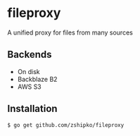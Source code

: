 # fileproxy

A unified proxy for files from many sources

## Backends

- On disk
- Backblaze B2
- AWS S3

## Installation

```shell
$ go get github.com/zshipko/fileproxy
```
